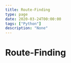 ```yaml
---
title: Route-Finding
type: page
date: 2020-03-24T00:00:00
tags: ["Python"]
description: "None"
---
```


# Route-Finding
